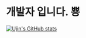 # 개발자 입니다. 뿅

[![Ujin's GitHub stats](https://github-readme-stats.vercel.app/api?username=Ujinkwon&theme=dracula)](https://github.com/anuraghazra/github-readme-stats)
